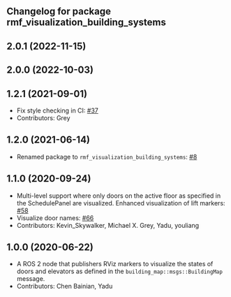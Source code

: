## Changelog for package rmf_visualization_building_systems

2.0.1 (2022-11-15)
------------------

2.0.0 (2022-10-03)
------------------

1.2.1 (2021-09-01)
------------------
* Fix style checking in CI: [#37](https://github.com/open-rmf/rmf_visualization/pull/37)
* Contributors: Grey

1.2.0 (2021-06-14)
------------------
* Renamed package to `rmf_visualization_building_systems`: [#8](https://github.com/open-rmf/rmf_visualization/pull/8)

1.1.0 (2020-09-24)
------------------
* Multi-level support where only doors on the active floor as specified in the SchedulePanel are visualized. Enhanced visualization of lift markers: [#58](https://github.com/osrf/rmf_schedule_visualizer/pull/58)
* Visualize door names: [#66](https://github.com/osrf/rmf_schedule_visualizer/pull/66)
* Contributors: Kevin_Skywalker, Michael X. Grey, Yadu, youliang

1.0.0 (2020-06-22)
------------------
* A ROS 2 node that publishers RViz markers to visualize the states of doors and elevators as defined in the `building_map::msgs::BuildingMap` message.
* Contributors: Chen Bainian, Yadu
